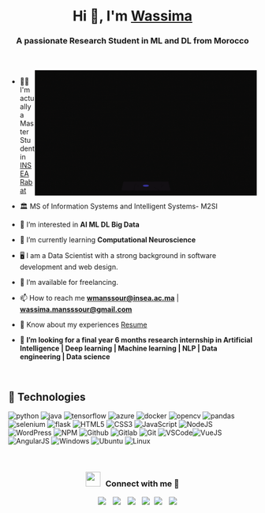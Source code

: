 <h1 align="center">Hi 👋, I'm <a href="https://100rabhcsmc.github.io/Me.io/" target="blank">
Wassima</a></h1>
<h3 align="center">A passionate Research Student in ML and DL from Morocco </h3>
<br>
<br>
<a target="_blank" align="center">
  <img align="right" top="100" width="450" alt="GIF" src="https://github.com/wassima-manssour/wassima-manssour-portfolio/blob/main/images/giphy.gif">
</a>


- 👩‍🎓 I'm actually a Master Student in <a href="https://insea.ac.ma/" target="blank">INSEA Rabat</a>

- 🏛️ MS of Information Systems and Intelligent Systems- M2SI

- 💝 I’m interested in **AI ML DL Big Data**

- 🌱 I’m currently learning **Computational Neuroscience**

- 🖥️ I am a Data Scientist with a strong background in software development and web design.

- 🤝 I’m available for freelancing.

- 📫 How to reach me **wmanssour@insea.ac.ma** | **wassima.mansssour@gmail.com**

- 📄 Know about my experiences <a href="https://github.com/wassima-manssour/wassima-manssour-portfolio/blob/main/resume/Wassima_CV_2022.pdf target=b_blank" target="blank">Resume</a>

- 👀  **I’m looking for a final year 6 months research internship in Artificial Intelligence | Deep learning | Machine learning | NLP | Data engineering | Data science**

<br/>

## :wrench: Technologies
![python](https://img.icons8.com/color/30/python.png)
![java](https://img.icons8.com/color/30/java.png)
![tensorflow](https://img.icons8.com/color/30/tensorflow.png)
![azure](https://img.icons8.com/color/30/azure.png)
![docker](https://img.icons8.com/color/30/docker.png)
![opencv](https://img.icons8.com/color/30/opencv.png)
![pandas](https://img.icons8.com/color/30/pandas.png)
![selenium](https://img.icons8.com/color/30/selenium.png)
![flask](https://img.icons8.com/color/30/flask.png)
![HTML5](https://img.icons8.com/color/30/html-5.png)
![CSS3](https://img.icons8.com/color/30/css3.png)
![JavaScript](https://img.icons8.com/color/30/javascript.png)
![NodeJS](https://img.icons8.com/color/30/nodejs.png)
![WordPress](https://img.icons8.com/color/30/wordpress.png)
![NPM](https://img.icons8.com/color/30/npm.png)
![Github](https://img.icons8.com/material-outlined/30/github.png)
![Gitlab](https://img.icons8.com/color/30/gitlab.png)
![Git](https://img.icons8.com/color/30/git.png)
![VSCode](https://img.icons8.com/color/30/visual-studio-code-2019.png)![VueJS](https://img.icons8.com/color/30/vue-js.png)
![AngularJS](https://img.icons8.com/color/30/angularjs.png)
![Windows](https://img.icons8.com/color/30/windows-10.png)
![Ubuntu](https://img.icons8.com/color/30/ubuntu--v1.png)
![Linux](https://img.icons8.com/color/30/linux.png)

<br/>

<h3 align="center" > <img src="https://media.giphy.com/media/iY8CRBdQXODJSCERIr/giphy.gif" width="30" height="30" style="margin-right: 10px;">Connect with me 🤝 </h3>

<p align="center">

 <div align="center"  class="icons-social" style="margin-left: 10px;">
        <a style="margin-left: 10px;"  target="_blank" href="https://www.linkedin.com/in/wassima-manssour-b48a7018a/">
		          <img src="https://img.icons8.com/doodle/40/000000/linkedin--v2.png"></a>
        <a style="margin-left: 10px;" target="_blank" href="https://github.com/wassima-manssour">
		          <img src="https://img.icons8.com/doodle/40/000000/github--v1.png"></a>
        <a style="margin-left: 10px;" target="_blank" href="https://www.instagram.com/wassima_manssour_/?hl=en">
		          <img src="https://img.icons8.com/doodle/40/000000/instagram-new--v2.png"></a>
	      <a style="margin-left: 10px;" target="_blank" href="https://www.youtube.com/channel/UCGFdt2CaE53qXorFvKSAi_g">
		          <img src="https://img.icons8.com/doodle/1x/youtube--v2.png" ></a>
	      <a style="margin-left: 5px;" target="_blank" href="https://github.com/wassima-manssour/wassima-manssour-portfolio/blob/main/resume/Wassima_CV_2022.pdf target=b_blank">
		          <img src="https://img.icons8.com/plasticine/0.5x/resume.png" ></a>
        <a style="margin-left: 10px;" target="_blank" href="https://www.buymeacoffee.com/manswassimW">
		          <img src="https://img.icons8.com/plasticine/0.5x/coffee-to-go.png" ></a> 
              
  </div>

</p>
